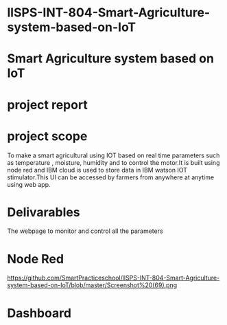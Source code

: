 # llSPS-INT-804-Smart-Agriculture-system-based-on-IoT
# Smart Agriculture system based on IoT
# project report
# project scope 
   To make a smart agricultural using IOT based on real time parameters such as temperature , moisture, humidity and to control the motor.It is built using node red and IBM cloud is used to store data in IBM  watson IOT stimulator.This UI can be accessed by farmers from anywhere at anytime using web app.
# Delivarables
   The webpage to monitor and control all the parameters
# Node Red 
   https://github.com/SmartPracticeschool/llSPS-INT-804-Smart-Agriculture-system-based-on-IoT/blob/master/Screenshot%20(69).png
# Dashboard

  
